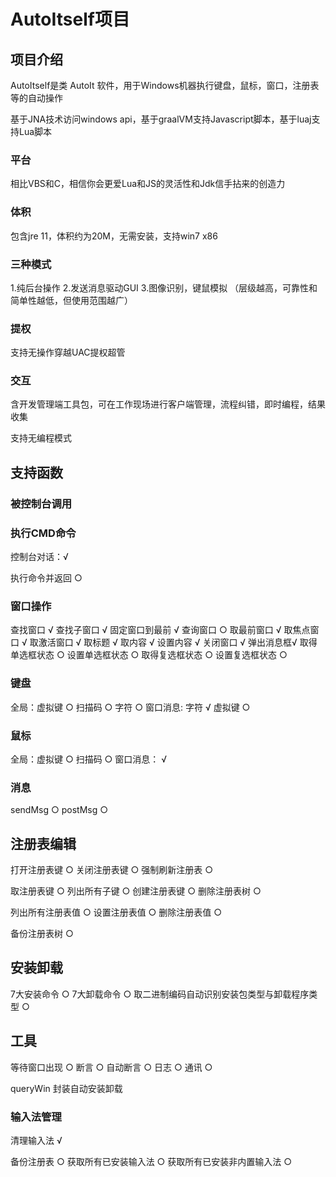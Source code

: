 # AutoItself项目

## 项目介绍

AutoItself是类 AutoIt 软件，用于Windows机器执行键盘，鼠标，窗口，注册表等的自动操作

基于JNA技术访问windows api，基于graalVM支持Javascript脚本，基于luaj支持Lua脚本

### 平台

相比VBS和C，相信你会更爱Lua和JS的灵活性和Jdk信手拈来的创造力

### 体积

包含jre 11，体积约为20M，无需安装，支持win7 x86

### 三种模式

1.纯后台操作
2.发送消息驱动GUI
3.图像识别，键鼠模拟
（层级越高，可靠性和简单性越低，但使用范围越广）

### 提权

支持无操作穿越UAC提权超管

### 交互

含开发管理端工具包，可在工作现场进行客户端管理，流程纠错，即时编程，结果收集

支持无编程模式


## 支持函数

### 被控制台调用


### 执行CMD命令

控制台对话：√

执行命令并返回 ○

### 窗口操作

查找窗口 √
查找子窗口 √
固定窗口到最前 √
查询窗口 ○
取最前窗口 √
取焦点窗口 √
取激活窗口 √
取标题  √
取内容 √
设置内容 √
关闭窗口 √
弹出消息框√
取得单选框状态 ○
设置单选框状态 ○
取得复选框状态 ○
设置复选框状态 ○

### 键盘

全局：虚拟键 ○ 扫描码 ○ 字符 ○
窗口消息: 字符 √ 虚拟键 ○

### 鼠标

全局：虚拟键  ○ 扫描码 ○
窗口消息： √ 

### 消息
sendMsg ○ postMsg ○

## 注册表编辑

打开注册表键 ○
关闭注册表键 ○
强制刷新注册表 ○

取注册表键 ○
列出所有子键 ○
创建注册表键 ○
删除注册表树 ○

列出所有注册表值 ○
设置注册表值 ○
删除注册表值 ○

备份注册表树 ○


## 安装卸载

7大安装命令 ○
7大卸载命令 ○
取二进制编码自动识别安装包类型与卸载程序类型 ○

## 工具

等待窗口出现 ○
断言 ○
自动断言 ○
日志 ○
通讯 ○

queryWin
封装自动安装卸载

### 输入法管理

清理输入法 √

备份注册表 ○
获取所有已安装输入法 ○
获取所有已安装非内置输入法 ○




